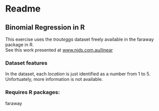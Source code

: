 # Readme
## Binomial Regression in R

This exercise uses the <i>trouteggs</i> dataset freely available in the faraway package in R. <br />
See this work presented at www.njds.com.au/linear

### Dataset features
In the dataset, each <i>location</i> is just identified as a number from 1 to 5. <br />
Unfortuately, more information is not available. <br />
  
### Requires R packages:
faraway <br />
